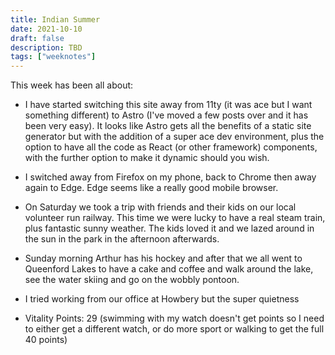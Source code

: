 ```yaml
---
title: Indian Summer
date: 2021-10-10
draft: false
description: TBD
tags: ["weeknotes"]
---
```


This week has been all about:

- I have started switching this site away from 11ty (it was ace but I want something different) to Astro (I've moved a few posts over and it has been very easy). It looks like Astro gets all the benefits of a static site generator but with the addition of a super ace dev environment, plus the option to have all the code as React (or other framework) components, with the further option to make it dynamic should you wish.

- I switched away from Firefox on my phone, back to Chrome then away again to Edge. Edge seems like a really good mobile browser.

- On Saturday we took a trip with friends and their kids on our local volunteer run railway. This time we were lucky to have a real steam train, plus fantastic sunny weather. The kids loved it and we lazed around in the sun in the park in the afternoon afterwards.

- Sunday morning Arthur has his hockey and after that we all went to Queenford Lakes to have a cake and coffee and walk around the lake, see the water skiing and go on the wobbly pontoon.

- I tried working from our office at Howbery but the super quietness

- Vitality Points: 29 (swimming with my watch doesn't get points so I need to either get a different watch, or do more sport or walking to get the full 40 points)
